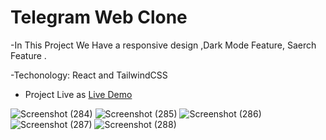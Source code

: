 # Telegram Web Clone

-In This Project We Have a responsive design ,Dark Mode Feature, Saerch Feature .

-Techonology: React and TailwindCSS 


- Project Live as [Live Demo](https://main--guileless-seahorse-b89646.netlify.app/)

![Screenshot (284)](https://github.com/user-attachments/assets/f73b23b6-591b-488a-9d7d-ccb46e125d58)
![Screenshot (285)](https://github.com/user-attachments/assets/f28de5b4-d378-40d1-82ae-8e975e49dced)
![Screenshot (286)](https://github.com/user-attachments/assets/6c57604f-e573-4812-a2ca-281e88b138c5)
![Screenshot (287)](https://github.com/user-attachments/assets/fbb7b277-1142-4feb-ae6b-3d8b4bac609a)
![Screenshot (288)](https://github.com/user-attachments/assets/35427944-4f25-44fd-96dd-27b9c30092db)
